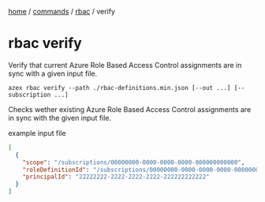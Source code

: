 [home](/readme.md) / [commands](../readme.md) / [rbac](./readme.md) / verify

# rbac verify

Verify that current Azure Role Based Access Control assignments are in sync with a given input file.

```
azex rbac verify --path ./rbac-definitions.min.json [--out ...] [--subscription ...]
```

Checks wether existing Azure Role Based Access Control assignments are in sync with the given input file.

example input file
```json
[
  {
    "scope": "/subscriptions/00000000-0000-0000-0000-000000000000",
    "roleDefinitionId": "/subscriptions/00000000-0000-0000-0000-000000000000/providers/Microsoft.Authorization/roleDefinitions/11111111-1111-1111-1111-111111111111",
    "principalId": "22222222-2222-2222-2222-222222222222"
  }
]
```